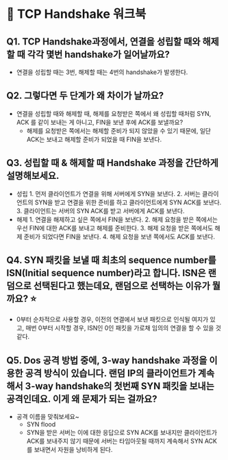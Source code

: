 # 🤝 TCP Handshake 워크북

## Q1. TCP Handshake과정에서, 연결을 성립할 때와 해제할 때 각각 몇번 handshake가 일어날까요?
* 연결을 성립할 때는 3번, 해제할 때는 4번의 handshake가 발생한다.
## Q2. 그렇다면 두 단계가 왜 차이가 날까요? 
- 연결을 성립할 때와 해제할 때, 해제를 요청받은 쪽에서 왜 성립할 때처럼 SYN, ACK 를 같이 보내는 게 아니고, FIN을 보낸 후에 ACK를 보낼까요?
    * 해제를 요청받은 쪽에서는 해제할 준비가 되지 않았을 수 있기 때문에, 일단 ACK는 보내고 해제할 준비가 되었을 때 FIN을 보낸다.
## Q3. 성립할 때 & 해제할 때 Handshake 과정을 간단하게 설명해보세요.
* 성립
        1. 먼저 클라이언트가 연결을 위해 서버에게 SYN을 보낸다. 
	2. 서버는 클라이언트의 SYN을 받고 연결을 위한 준비를 하고 클라이언트에게 SYN ACK를 보낸다.
	3. 클라이언트는 서버의 SYN ACK를 받고 서버에게 ACK를 보낸다.
* 해제
        1. 연결을 해제하고 싶은 쪽에서 FIN을 보낸다.
	2. 해제 요청을 받은 쪽에서는 우선 FIN에 대한 ACK를 보내고 해제를 준비한다.
	3. 해제 요청을 받은 쪽에서도 해제 준비가 되었다면 FIN을 보낸다.
	4. 해제 요청을 보낸 쪽에서도 ACK를 보낸다.
## Q4. SYN 패킷을 보낼 때 최초의 sequence number를 ISN(Initial sequence number)라고 합니다. ISN은 랜덤으로 선택된다고 했는데요, 랜덤으로 선택하는 이유가 뭘까요? ⭐
* 0부터 순차적으로 사용할 경우, 이전의 연결에서 보낸 패킷으로 인식될 여지가 있고, 매번 0부터 시작할 경우, ISN인 0인 패킷을 가로채 임의의 연결을 할 수 있을 것 같다.
## Q5. Dos 공격 방법 중에, 3-way handshake 과정을 이용한 공격 방식이 있습니다. 랜덤 IP의 클라이언트가 계속해서 3-way handshake의 첫번째  SYN 패킷을 보내는 공격인데요. 이게 왜 문제가 되는 걸까요?
- 공격 이름을 맞춰보세요~
    * SYN flood
    * SYN을 받은 서버는 이에 대한 응답으로 SYN ACK를 보내지만 클라이언트가 ACK를 보내주지 않기 때문에 서버는 타임아웃될 때까지 계속해서 SYN ACK를 보내면서 자원을 낭비하게 된다.
